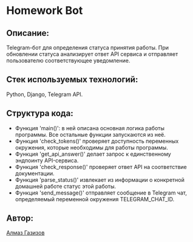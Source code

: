 # Homework Bot
## Описание:

Telegram-бот для определения статуса принятия работы. При обновлении статуса анализирует ответ API сервиса и отправляет пользователю соответствующее уведомление.

## Стек используемых технологий:

Python, Django, Telegram API.

## Структура кода:

* Функция 'main()': в ней описана основная логика работы программы. Все остальные функции запускаются из неё.
* Функция 'check_tokens()' проверяет доступность переменных окружения, которые необходимы для работы программы.
* Функция 'get_api_answer()' делает запрос к единственному эндпоинту API-сервиса.
* Функция 'check_response()' проверяет ответ API на соответствие документации.
* Функция 'parse_status()' извлекает из информации о конкретной домашней работе статус этой работы.
* Функция 'send_message()' отправляет сообщение в Telegram чат, определяемый переменной окружения TELEGRAM_CHAT_ID.

## Автор:

[Алмаз Газизов](https://github.com/almaz-gazizov)
